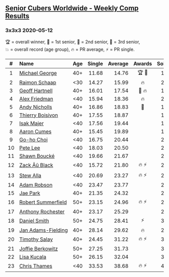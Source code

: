 <style>table {white-space: nowrap;}</style>

## [Senior Cubers Worldwide - Weekly Comp Results](/scw-comp/results/)
### 3x3x3 2020-05-12

<span style="white-space: nowrap;">🏆 = overall winner</span>, <span style="white-space: nowrap;">🥇 = 1st senior</span>, <span style="white-space: nowrap;">🥈 = 2nd senior</span>, <span style="white-space: nowrap;">🥉 = 3rd senior</span>, <span style="white-space: nowrap;">💥 = overall record (age group)</span>, <span style="white-space: nowrap;">🔥 = PR average</span>, <span style="white-space: nowrap;">⚡ = PR single</span>.

| # | Name | Age | Single | Average | Awards | Solve 1 | Solve 2 | Solve 3 | Solve 4 | Solve 5 | Video |
| :--: | :-- | :--: | --: | --: | :--: | --: | --: | --: | --: | --: | :-- |
| 1 | [Michael George](../../persons/michael_george/333.md) | 40+ | 11.68 | 14.76 | 🏆 🥇 | 13.34 | 23.87 | 13.67 | 11.68 | 17.27 | [Link](https://www.facebook.com/events/546188069600739?view=permalink&id=550184852534394) |
| 2 | [Raimon Schaap](../../persons/raimon_schaap/333.md) | <30 | 14.27 | 15.99 | 🔥 | 20.36 | 14.78 | 16.19 | 16.99 | 14.27 | [Link](https://www.facebook.com/events/546188069600739?view=permalink&id=547513629468183) |
| 3 | [Geoff Hartnell](../../persons/geoff_hartnell/333.md) | 40+ | 16.01 | 17.54 | 🥈 🔥 | 17.94 | 18.21 | 16.47 | 16.01 | 21.73 | [Link](https://www.facebook.com/events/546188069600739?view=permalink&id=548661302686749) |
| 4 | [Alex Friedman](../../persons/alex_friedman/333.md) | <40 | 15.94 | 18.36 | 🔥 | 22.12 | 18.52 | 18.11 | 18.45 | 15.94 | [Link](https://www.facebook.com/events/546188069600739?view=permalink&id=550338852518994) |
| 5 | [Andy Nicholls](../../persons/andy_nicholls/333.md) | 40+ | 16.86 | 18.83 | 🥉 | 19.02 | 20.43 | 16.86 | 17.05 | 23.57 | [Link](https://www.facebook.com/events/546188069600739?view=permalink&id=546950049524541) |
| 6 | [Thierry Boisivon](../../persons/thierry_boisivon/333.md) | 40+ | 17.55 | 18.87 |  | 19.21 | 25.68 | 18.69 | 18.71 | 17.55 | [Link](https://www.facebook.com/events/546188069600739?view=permalink&id=550020942550785) |
| 7 | [Isak Majer](../../persons/isak_majer/333.md) | <40 | 17.56 | 19.44 |  | 19.41 | 17.56 | 28.47 | 18.32 | 20.59 | [Link](https://www.facebook.com/events/546188069600739?view=permalink&id=550356445850568) |
| 8 | [Aaron Cumes](../../persons/aaron_cumes/333.md) | 40+ | 15.45 | 19.89 |  | 18.91 | 20.05 | 22.20 | 15.45 | 20.72 | [Link](https://www.facebook.com/events/546188069600739?view=permalink&id=546336752919204) |
| 9 | [Go-ho Choi](../../persons/go_ho_choi/333.md) | <40 | 16.75 | 20.44 |  | 20.16 | 22.40 | 28.21 | 18.76 | 16.75 | [Link](https://www.facebook.com/events/546188069600739?view=permalink&id=549348339284712) |
| 10 | [Pete Lee](../../persons/pete_lee/333.md) | <40 | 18.03 | 20.50 |  | 23.05 | 18.65 | 19.80 | 18.03 | 29.92 | [Link](https://www.facebook.com/events/546188069600739?view=permalink&id=550265109193035) |
| 11 | [Shawn Boucké](../../persons/shawn_boucke/333.md) | <40 | 19.66 | 21.67 |  | 24.09 | 22.94 | 19.66 | 21.86 | 20.21 | [Link](https://www.facebook.com/events/546188069600739?view=permalink&id=546500692902810) |
| 12 | [Zack Âû Black](../../persons/zack_au_black/333.md) | <40 | 15.72 | 21.80 | 🔥 ⚡ | 23.07 | 20.57 | 22.42 | 15.72 | 22.41 | [Link](https://www.facebook.com/events/546188069600739?view=permalink&id=550348159184730) |
| 13 | [Stew Alla](../../persons/stew_alla/333.md) | <40 | 20.69 | 23.27 | 🔥 ⚡ | 24.70 | 26.14 | 21.96 | 20.69 | 23.15 | [Link](https://www.facebook.com/events/546188069600739?view=permalink&id=550354812517398) |
| 14 | [Adam Robson](../../persons/adam_robson/333.md) | <40 | 23.47 | 23.77 |  | 23.47 | 23.83 | 23.94 | 23.54 | 27.65 | [Link](https://www.facebook.com/events/546188069600739?view=permalink&id=547855982767281) |
| 15 | [Jae Park](../../persons/jae_park/333.md) | 40+ | 21.35 | 24.32 |  | 21.35 | 24.93 | DNF | 24.84 | 23.18 | [Link](https://www.facebook.com/events/546188069600739?view=permalink&id=547732242779655) |
| 16 | [Robert Summerfield](../../persons/robert_summerfield/333.md) | 50+ | 23.15 | 24.96 | 🔥 ⚡ | 28.83 | 24.08 | 26.97 | 23.84 | 23.15 | [Link](https://www.facebook.com/events/546188069600739?view=permalink&id=550267339192812) |
| 17 | [Anthony Rochester](../../persons/anthony_rochester/333.md) | 40+ | 23.17 | 25.29 |  | 25.31 | 23.49 | 27.07 | 27.15 | 23.17 | [Link](https://www.facebook.com/events/546188069600739?view=permalink&id=549145385971674) |
| 18 | [Daniel Smith](../../persons/daniel_smith/333.md) | 50+ | 24.75 | 28.41 | ⚡ | 31.33 | 26.32 | 35.81 | 24.75 | 27.59 | [Link](https://www.facebook.com/events/546188069600739?view=permalink&id=549601422592737) |
| 19 | [Jan Adams-Fielding](../../persons/jan_adams_fielding/333.md) | 40+ | 28.14 | 29.62 | 🔥 | 28.14 | 36.67 | 31.44 | 28.52 | 28.90 | [Link](https://www.facebook.com/events/546188069600739?view=permalink&id=549722615913951) |
| 20 | [Timothy Salay](../../persons/timothy_salay/333.md) | 40+ | 24.45 | 31.22 | 🔥 ⚡ | 33.88 | 27.27 | 32.50 | 24.45 | 37.96 | [Link](https://www.facebook.com/BigTSpot/videos/10215971290226347) |
| 21 | [Joffie Berkowitz](../../persons/joffie_berkowitz/333.md) | 50+ | 27.25 | 31.73 |  | 30.20 | 27.25 | 35.52 | 29.48 | 40.11 | [Link](https://www.facebook.com/events/546188069600739?view=permalink&id=550450762507803) |
| 22 | [Lisa Kucala](../../persons/lisa_kucala/333.md) | 50+ | 26.15 | 32.04 |  | 30.88 | 26.15 | 37.17 | 31.95 | 33.30 | [Link](https://www.facebook.com/events/546188069600739?view=permalink&id=548185812734298) |
| 23 | [Chris Thames](../../persons/chris_thames/333.md) | <40 | 33.53 | 38.68 | 🔥 ⚡ | 47.24 | 37.58 | 40.51 | 33.53 | 37.96 | [Link](https://www.facebook.com/events/546188069600739?view=permalink&id=548934909326055) |

<!-- Global site tag (gtag.js) - Google Analytics -->
<script async src="https://www.googletagmanager.com/gtag/js?id=UA-86348435-3"></script>
<script>window.dataLayer = window.dataLayer || []; function gtag() {dataLayer.push(arguments);} gtag('js', new Date()); gtag('config', 'UA-86348435-3');</script>
